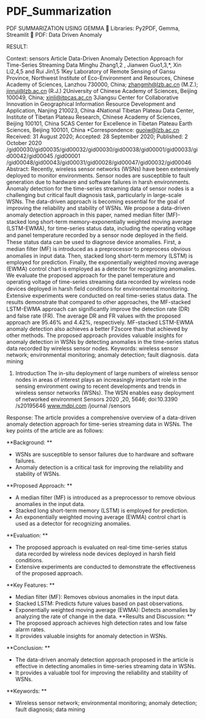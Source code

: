 # PDF_Summarization
PDF SUMMARIZATION USING GEMMA
	Libraries:  Py2PDF, Gemma, Streamlit
	PDF: Data Driven Anomaly

RESULT:


Context: <Read by Py2PDF>
sensors
Article
Data-Driven Anomaly Detection Approach for
Time-Series Streaming Data
Minghu Zhang1,2
, Jianwen Guo1,3,*, Xin Li2,4,5
and Rui Jin1,5
1Key Laboratory of Remote Sensing of Gansu Province, Northwest Institute of Eco-Environment
and Resources, Chinese Academy of Sciences, Lanzhou 730000, China; zhangmh@lzb.ac.cn (M.Z.);
jinrui@lzb.ac.cn (R.J.)
2University of Chinese Academy of Sciences, Beijing 100049, China; xinli@itpcas.ac.cn
3Jiangsu Center for Collaborative Innovation in Geographical Information Resource Development and
Application, Nanjing 210023, China
4National Tibetan Plateau Data Center, Institute of Tibetan Plateau Research, Chinese Academy of Sciences,
Beijing 100101, China
5CAS Center for Excellence in Tibetan Plateau Earth Sciences, Beijing 100101, China
*Correspondence: guojw@lzb.ac.cn
Received: 31 August 2020; Accepted: 28 September 2020; Published: 2 October 2020
/gid00030/gid00035/gid00032/gid00030/gid00038/gid00001/gid00033/gid00042/gid00045 /gid00001
/gid00048/gid00043/gid00031/gid00028/gid00047/gid00032/gid00046
Abstract: Recently, wireless sensor networks (WSNs) have been extensively deployed to monitor
environments. Sensor nodes are susceptible to fault generation due to hardware and software failures
in harsh environments. Anomaly detection for the time-series streaming data of sensor nodes is
a challenging but critical fault diagnosis task, particularly in large-scale WSNs. The data-driven
approach is becoming essential for the goal of improving the reliability and stability of WSNs.
We propose a data-driven anomaly detection approach in this paper, named median ﬁlter (MF)-stacked
long short-term memory-exponentially weighted moving average (LSTM-EWMA), for time-series
status data, including the operating voltage and panel temperature recorded by a sensor node deployed
in the ﬁeld. These status data can be used to diagnose device anomalies. First, a median ﬁlter (MF)
is introduced as a preprocessor to preprocess obvious anomalies in input data. Then, stacked long
short-term memory (LSTM) is employed for prediction. Finally, the exponentially weighted moving
average (EWMA) control chart is employed as a detector for recognizing anomalies. We evaluate the
proposed approach for the panel temperature and operating voltage of time-series streaming data
recorded by wireless node devices deployed in harsh ﬁeld conditions for environmental monitoring.
Extensive experiments were conducted on real time-series status data. The results demonstrate that
compared to other approaches, the MF-stacked LSTM-EWMA approach can signiﬁcantly improve the
detection rate (DR) and false rate (FR). The average DR and FR values with the proposed approach are
95.46% and 4.42%, respectively. MF-stacked LSTM-EWMA anomaly detection also achieves a better
F2score than that achieved by other methods. The proposed approach provides valuable insights
for anomaly detection in WSNs by detecting anomalies in the time-series status data recorded by
wireless sensor nodes.
Keywords: wireless sensor network; environmental monitoring; anomaly detection; fault diagnosis.
data mining
1. Introduction
The in-situ deployment of large numbers of wireless sensor nodes in areas of interest plays an
increasingly important role in the sensing environment owing to recent developments and trends in
wireless sensor networks (WSNs). The WSN enables easy deployment of networked environment
Sensors 2020 ,20, 5646; doi:10.3390 /s20195646 www.mdpi.com /journal /sensors






Response: <SUMMARISED BY GEMMA>
The article provides a comprehensive overview of a data-driven anomaly detection approach for time-series streaming data in WSNs. The key points of the article are as follows:

**Background: **
* WSNs are susceptible to sensor failures due to hardware and software failures.
* Anomaly detection is a critical task for improving the reliability and stability of WSNs.

**Proposed Approach: **
* A median filter (MF) is introduced as a preprocessor to remove obvious anomalies in the input data.
* Stacked long short-term memory (LSTM) is employed for prediction.
* An exponentially weighted moving average (EWMA) control chart is used as a detector for recognizing anomalies.

**Evaluation: **
* The proposed approach is evaluated on real-time time-series status data recorded by wireless node devices deployed in harsh field conditions.
* Extensive experiments are conducted to demonstrate the effectiveness of the proposed approach.

**Key Features: **
* Median filter (MF): Removes obvious anomalies in the input data.
* Stacked LSTM: Predicts future values based on past observations.
* Exponentially weighted moving average (EWMA): Detects anomalies by analyzing the rate of change in the data.
**Results and Discussion: **
* The proposed approach achieves high detection rates and low false alarm rates.
* It provides valuable insights for anomaly detection in WSNs.

**Conclusion: **
* The data-driven anomaly detection approach proposed in the article is effective in detecting anomalies in time-series streaming data in WSNs.
* It provides a valuable tool for improving the reliability and stability of WSNs.

**Keywords: **
* Wireless sensor network; environmental monitoring; anomaly detection; fault diagnosis; data mining

